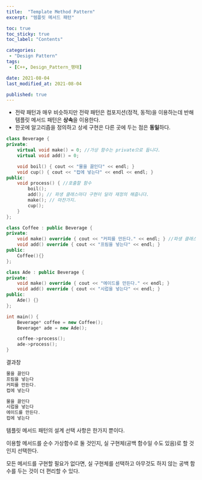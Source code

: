 ```yaml
---
title:  "Template Method Pattern"
excerpt: "템플릿 메서드 패턴"

toc: true
toc_sticky: true
toc_label: "Contents"

categories:
 - "Design Pattern"
tags:
 - [C++, Design_Pattern_행태]

date: 2021-08-04
last_modified_at: 2021-08-04

published: true
---
```


- 전략 패턴과 매우 비슷하지만 전략 패턴은 컴포지션(정적, 동적)을 이용하는데 반해 템플릿 메서드 패턴은 **상속**을 이용한다.
- 한곳에 알고리즘을 정의하고 상세 구현은 다른 곳에 두는 점은 **동일**하다.

```c++
class Beverage {
private:
    virtual void make() = 0; //가상 함수는 private으로 둡니다.
    virtual void add() = 0;

    void boil() { cout << "물을 끓인다" << endl; }
    void cup() { cout << "컵에 넣는다" << endl << endl; }
public:
    void process() { //호출할 함수
        boil();
        add(); // 파생 클래스마다 구현이 달라 재정의 해줍니다.
        make(); // 마찬가지.
        cup();
    }
};

class Coffee : public Beverage {
private:
    void make() override { cout << "커피를 만든다." << endl; } //파생 클래스에서 재정의 해줍니다.
    void add() override { cout << "프림을 넣는다" << endl; }
public:
    Coffee(){}
};

class Ade : public Beverage {
private:
    void make() override { cout << "에이드를 만든다." << endl; }
    void add() override { cout << "시럽을 넣는다" << endl; }
public:
    Ade() {}
};

int main() {
	Beverage* coffee = new Coffee();
	Beverage* ade = new Ade();

	coffee->process(); 
	ade->process();
}
```



결과창

```c++
물을 끓인다
프림을 넣는다
커피를 만든다.
컵에 넣는다

물을 끓인다
시럽을 넣는다
에이드를 만든다.
컵에 넣는다
```



템플릿 메서드 패턴의 설계 선택 사항은 한가지 뿐이다.   

이용할 메서드를 순수 가상함수로 둘 것인지, 실 구현체(공백 함수일 수도 있음)로 할 것 인지 선택한다.  

모든 메서드를 구현할 필요가 없다면, 실 구현체를 선택하고 아무것도 하지 않는 공백 함수를 두는 것이 더 편리할 수 있다.  